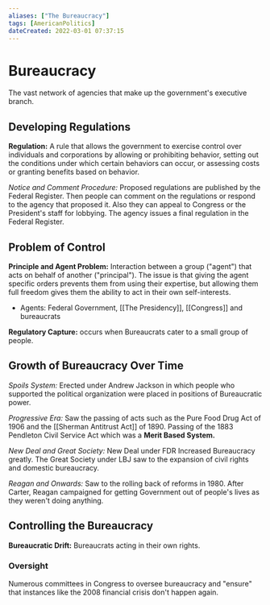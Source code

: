 ```yaml
---
aliases: ["The Bureaucracy"] 
tags: [AmericanPolitics] 
dateCreated: 2022-03-01 07:37:15
---
```

# Bureaucracy
The vast network of agencies that make up the government's executive branch. 

## Developing Regulations
**Regulation:** A rule that allows the government to exercise control over individuals and corporations by allowing or prohibiting behavior, setting out the conditions under which certain behaviors can occur, or assessing costs or granting benefits based on behavior. 

*Notice and Comment Procedure:* Proposed regulations are published by the Federal Register. Then people can comment on the regulations or respond to the agency that proposed it. Also they can appeal to Congress or the President's staff for lobbying. The agency issues a final regulation in the Federal Register. 

## Problem of Control
**Principle and Agent Problem:** Interaction between a group ("agent") that acts on behalf of another ("principal"). The issue is that giving the agent specific orders prevents them from using their expertise, but allowing them full freedom gives them the ability to act in their own self-interests. 
- Agents: Federal Government, [[The Presidency]], [[Congress]] and bureaucrats

**Regulatory Capture:** occurs when Bureaucrats cater to a small group of people.

## Growth of Bureaucracy Over Time
*Spoils System:* Erected under Andrew Jackson in which people who supported the political organization were placed in positions of Bureaucratic power. 

*Progressive Era:* Saw the passing of acts such as the Pure Food Drug Act of 1906 and the [[Sherman Antitrust Act]] of 1890. Passing of the 1883 Pendleton Civil Service Act which was a **Merit Based System.**

*New Deal and Great Society:* New Deal under FDR Increased Bureaucracy greatly. The Great Society under LBJ saw to the expansion of civil rights and domestic bureaucracy. 

*Reagan and Onwards:* Saw to the rolling back of reforms in 1980. After Carter, Reagan campaigned for getting Government out of people's lives as they weren't doing anything. 

## Controlling the Bureaucracy
**Bureaucratic Drift:** Bureaucrats acting in their own rights. 

### Oversight
Numerous committees in Congress to oversee bureaucracy and "ensure" that instances like the 2008 financial crisis don't happen again. 

